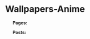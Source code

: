 # Wallpapers-Anime

<!DOCTYPE html>
<html lang="en">
<head>
  <meta charset="UTF-8">
  <meta name="viewport" content="width=device-width, initial-scale=1.0">
  <title>Sitemap</title>
</head>
<body>

<div id="sitemap">
  <ul id="sitemap-pages">
    <b>Pages:</b>
    <br/>
  </ul>
  <ul id="sitemap-posts">
    <b>Posts:</b>
    <br/>
  </ul>
</div>

<script>
  function loadSitemapPages(json) {
    var sitemap = "<ul>";
    var entries = json.feed.entry || [];
    for (var i = 0; i < entries.length; i++) {
      var entry = entries[i];
      var title = entry.title.$t;
      var link;
      for (var j = 0; j < entry.link.length; j++) {
        if (entry.link[j].rel === 'alternate') {
          link = entry.link[j].href;
          break;
        }
      }
      sitemap += "<li><a href='" + link + "'>" + title + "</a></li>";
    }
    sitemap += "</ul>";
    document.getElementById('sitemap-pages').innerHTML = sitemap;
  }

  function loadSitemapPosts(json) {
    var sitemap = "<ul>";
    var entries = json.feed.entry || [];
    for (var i = 0; i < entries.length; i++) {
      var entry = entries[i];
      var title = entry.title.$t;
      var link;
      for (var j = 0; j < entry.link.length; j++) {
        if (entry.link[j].rel === 'alternate') {
          link = entry.link[j].href;
          break;
        }
      }
      sitemap += "<li><a href='" + link + "'>" + title + "</a></li>";
    }
    sitemap += "</ul>";
    document.getElementById('sitemap-posts').innerHTML = sitemap;
  }
</script>

<script src="https://newyorkmnetwork.blogspot.com/feeds/pages/default?alt=json-in-script&callback=loadSitemapPages"></script>
<script src="https://newyorkmnetwork.blogspot.com/feeds/posts/default?alt=json-in-script&callback=loadSitemapPosts"></script>

</body>
</html>
